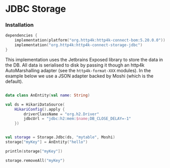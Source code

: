 # JDBC Storage

### Installation 

```kotlin
dependencies {
    implementation(platform("org.http4k:http4k-connect-bom:5.20.0.0"))
    implementation("org.http4k:http4k-connect-storage-jdbc")
}
```


This implementation uses the Jetbrains Exposed library to store the data in the DB. All data is serialised to disk by
passing it though an http4k AutoMarshalling adapter (see the `http4k-format-XXX` modules). In the example below we use a
JSON adapter backed by Moshi (which is the default).

```kotlin

data class AnEntity(val name: String)

val ds = HikariDataSource(
    HikariConfig().apply {
        driverClassName = "org.h2.Driver"
        jdbcUrl = "jdbc:h2:mem:$name;DB_CLOSE_DELAY=-1"
    })


val storage = Storage.Jdbc(ds, "mytable", Moshi)
storage["myKey"] = AnEntity("hello")

println(storage["myKey"])

storage.removeAll("myKey")
```
